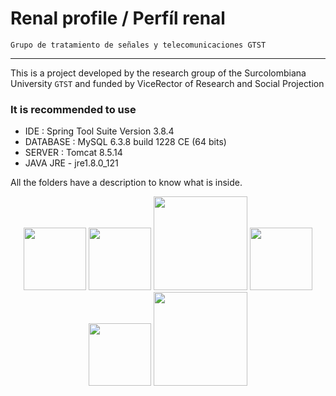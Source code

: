 ﻿  Renal profile  / Perfíl renal
=========================================

	Grupo de tratamiento de señales y telecomunicaciones GTST  
--------------------------------------------------------
This is a project developed by the research group of the Surcolombiana University `GTST` and funded by ViceRector of Research and Social Projection
### It is recommended to use
  * IDE : Spring Tool Suite Version 3.8.4
  * DATABASE : MySQL 6.3.8 build 1228 CE (64 bits)
  * SERVER : Tomcat 8.5.14
  * JAVA JRE - jre1.8.0_121

All the folders have a description to know what is inside.



<p align="center">
 <img src="http://www.vozidea.com/wp-content/uploads/2016/06/Java-logo.png" width="100"  />
  <img src="https://upload.wikimedia.org/wikipedia/commons/7/7b/Tomcat-logo.svg" width="100"  />
  <img src="https://spring.io/img/spring-by-pivotal.png" width="150"/>
  <img src="https://www.mysql.com/common/logos/logo-mysql-170x115.png" width="100"  />
  <img src="https://cdn-images-1.medium.com/max/2000/1*l4xICbIIYlz1OTymWCoUTw.jpeg" width="100" /> 
  <img src="http://blog.calat.com/wp-content/uploads/2013/05/jquery_logo.png" width="150"  />
</p>


